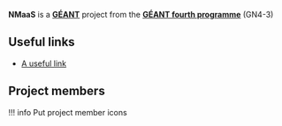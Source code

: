 **NMaaS** is a **[GÉANT](https://www.geant.org)** project from the **[GÉANT fourth programme](https://www.geant.org/Projects/GEANT_Project_GN4-3)** (GN4-3)

## Useful links

- [A useful link](http://beta-docs.nmaas.eu)

## Project members

!!! info
    Put project member icons
